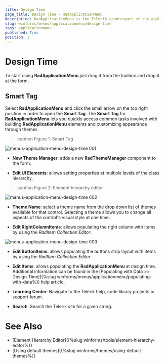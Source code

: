 ```yaml
---
title: Design Time
page_title: Design Time - RadApplicationMenu
description: RadApplicationMenu is the Telerik counterpart of the application menu that displays controls used to perform actions on entire documents and forms, such as Save and Print. 
slug: winforms/menus/applicationmenu/design-time
tags: applicationmenu
published: True
position: 2
---
```


# Design Time

To start using **RadApplicationMenu** just drag it from the toolbox and drop it at the form.
 
## Smart Tag

Select **RadApplicationMenu** and click the small arrow on the top right position in order to open the __Smart Tag__. The __Smart Tag__ for **RadApplicationMenu** lets you quickly access common tasks involved with building **RadApplicationMenu** elements and customizing appearance through themes.

>caption Figure 1: Smart Tag

![menus-application-menu-design-time 001](images/menus-application-menu-design-time001.png)

* __New Theme Manager__: adds a new __RadThemeManager__ component to the form.
            

* __Edit UI Elements__: allows setting properties at multiple levels of the class hierarchy.
            
>caption Figure 2: Element hierarchy editor

![menus-application-menu-design-time 002](images/menus-application-menu-design-time002.png)

* __Theme Name__: select a theme name from the drop down list of themes available for that control. Selecting a theme allows you to change all aspects of the control's visual style at one time.

* __Edit RightColumnItems__: allows populating the right column with items by using the *RadItem Collection Editor*.

![menus-application-menu-design-time 003](images/menus-application-menu-design-time003.png)
            
* __Edit ButtonItems__: allows populating the buttons strip layout with items by using the *RadItem Collection Editor*.

* __Edit Items__: allows populating the **RadApplicationMenu** at design time. Additional information can be found in the [Populating with Data >> Design Time]({%slug winforms/menus/applicationmenu/populating-with-data%}) help article.
            
* __Learning Center__: Navigate to the Telerik help, code library projects or support forum.

* __Search__: Search the Telerik site for a given string.            
        
# See Also

* [Element Hierarchy Editor]({%slug winforms/tools/element-hierarchy-editor%})
* [Using default themes]({%slug winforms/themes/using-default-themes%})
